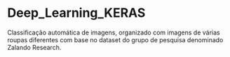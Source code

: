 # Deep_Learning_KERAS
 Classificação automática de imagens, organizado com imagens de várias roupas diferentes com base no dataset do grupo de pesquisa denominado Zalando Research.
